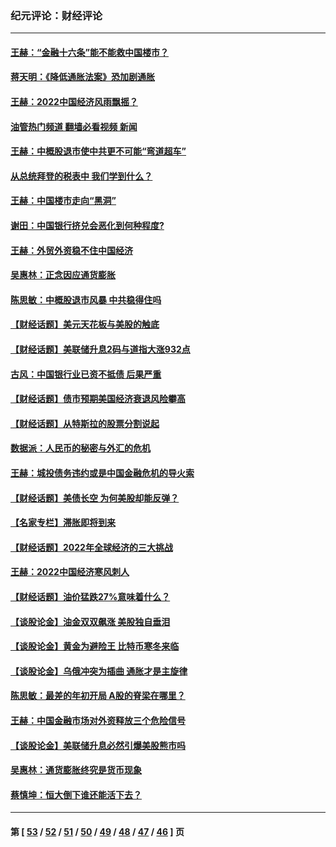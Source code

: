 ### 纪元评论：财经评论
---
#### [王赫：“金融十六条”能不能救中国楼市？](../../pages/nsc1026/n13868431.md?11280330) 
#### [蒋天明：《降低通胀法案》恐加剧通胀](../../pages/nsc1026/n13806996.md?11280330) 
#### [王赫：2022中国经济风雨飘摇？](../../pages/nsc1026/n13803207.md?11280330) 
#### [油管热门频道 翻墙必看视频 新闻](ok?11280330)
#### [王赫：中概股退市使中共更不可能“弯道超车”](../../pages/nsc1026/n13802858.md?11280330) 
#### [从总统拜登的税表中 我们学到什么？](../../pages/nsc1026/n13773081.md?11280330) 
#### [王赫：中国楼市走向“黑洞”](../../pages/nsc1026/n13770647.md?11280330) 
#### [谢田：中国银行挤兑会恶化到何种程度?](../../pages/nsc1026/n13766965.md?11280330) 
#### [王赫：外贸外资稳不住中国经济](../../pages/nsc1026/n13753933.md?11280330) 
#### [吴惠林：正念因应通货膨胀](../../pages/nsc1026/n13750350.md?11280330) 
#### [陈思敏：中概股退市风暴 中共稳得住吗](../../pages/nsc1026/n13738978.md?11280330) 
#### [【财经话题】美元天花板与美股的触底](../../pages/nsc1026/n13736495.md?11280330) 
#### [【财经话题】美联储升息2码与道指大涨932点](../../pages/nsc1026/n13727377.md?11280330) 
#### [古风：中国银行业已资不抵债 后果严重](../../pages/nsc1026/n13726111.md?11280330) 
#### [【财经话题】债市预期美国经济衰退风险攀高](../../pages/nsc1026/n13698043.md?11280330) 
#### [【财经话题】从特斯拉的股票分割说起](../../pages/nsc1026/n13679733.md?11280330) 
#### [数据派：人民币的秘密与外汇的危机](../../pages/nsc1026/n13667092.md?11280330) 
#### [王赫：城投债务违约或是中国金融危机的导火索](../../pages/nsc1026/n13665322.md?11280330) 
#### [【财经话题】美债长空 为何美股却能反弹？](../../pages/nsc1026/n13665895.md?11280330) 
#### [【名家专栏】滞胀即将到来](../../pages/nsc1026/n13658171.md?11280330) 
#### [【财经话题】2022年全球经济的三大挑战](../../pages/nsc1026/n13654423.md?11280330) 
#### [王赫：2022中国经济寒风刺人](../../pages/nsc1026/n13651403.md?11280330) 
#### [【财经话题】油价猛跌27%意味着什么？](../../pages/nsc1026/n13648767.md?11280330) 
#### [【谈股论金】油金双双飙涨 美股独自垂泪](../../pages/nsc1026/n13631742.md?11280330) 
#### [【谈股论金】黄金为避险王 比特币寒冬来临](../../pages/nsc1026/n13600406.md?11280330) 
#### [【谈股论金】乌俄冲突为插曲 通胀才是主旋律](../../pages/nsc1026/n13576797.md?11280330) 
#### [陈思敏：最差的年初开局 A股的脊梁在哪里？](../../pages/nsc1026/n13558359.md?11280330) 
#### [王赫：中国金融市场对外资释放三个危险信号](../../pages/nsc1026/n13546389.md?11280330) 
#### [【谈股论金】美联储升息必然引爆美股熊市吗](../../pages/nsc1026/n13519194.md?11280330) 
#### [吴惠林：通货膨胀终究是货币现象](../../pages/nsc1026/n13512979.md?11280330) 
#### [蔡慎坤：恒大倒下谁还能活下去？](../../pages/nsc1026/n13501831.md?11280330) 

---
#### 第 [ [53](./53.md?11280330) / [52](./52.md?11280330) / [51](./51.md?11280330) / [50](./50.md?11280330) / [49](./49.md?11280330) / [48](./48.md?11280330) / [47](./47.md?11280330) / [46](./46.md?11280330) ] 页
